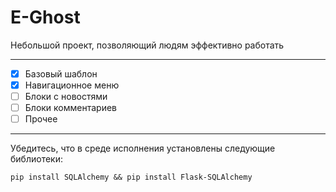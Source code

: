 # E-Ghost

Небольшой проект, позволяющий людям эффективно работать
____

- [X] Базовый шаблон
- [X] Навигационное меню
- [ ] Блоки с новостями
- [ ] Блоки комментариев
- [ ] Прочее
____
Убедитесь, что в среде исполнения установлены следующие библиотеки:
```
pip install SQLAlchemy && pip install Flask-SQLAlchemy
```
